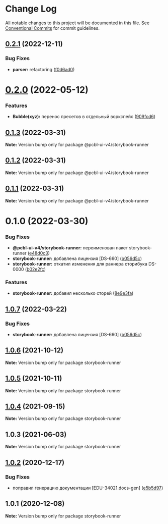 # Change Log

All notable changes to this project will be documented in this file.
See [Conventional Commits](https://conventionalcommits.org) for commit guidelines.

## [0.2.1](https://bitbucket.pcbltools.ru:7999/edupower/uikit4/compare/@pcbl-ui-v4/storybook-runner@0.2.0...@pcbl-ui-v4/storybook-runner@0.2.1) (2022-12-11)


### Bug Fixes

* **parser:** refactoring ([f0d6ad0](https://bitbucket.pcbltools.ru:7999/edupower/uikit4/commits/f0d6ad0e3a51c7279fb7aa147bceb0fc1b595e2c))





# [0.2.0](https://bitbucket.pcbltools.ru:7999/edupower/uikit4/compare/@pcbl-ui-v4/storybook-runner@0.1.3...@pcbl-ui-v4/storybook-runner@0.2.0) (2022-05-12)


### Features

* **Bubble(xyz):** перенос пресетов в отдельный воркспейс ([909fcd6](https://bitbucket.pcbltools.ru:7999/edupower/uikit4/commits/909fcd600e889ff880f955798793a1d52d7765dd))





## [0.1.3](https://bitbucket.pcbltools.ru:7999/edupower/uikit4/compare/@pcbl-ui-v4/storybook-runner@0.1.0...@pcbl-ui-v4/storybook-runner@0.1.3) (2022-03-31)

**Note:** Version bump only for package @pcbl-ui-v4/storybook-runner





## [0.1.2](https://bitbucket.pcbltools.ru:7999/edupower/uikit4/compare/@pcbl-ui-v4/storybook-runner@0.1.0...@pcbl-ui-v4/storybook-runner@0.1.2) (2022-03-31)

**Note:** Version bump only for package @pcbl-ui-v4/storybook-runner





## [0.1.1](https://bitbucket.pcbltools.ru:7999/edupower/uikit4/compare/@pcbl-ui-v4/storybook-runner@0.1.0...@pcbl-ui-v4/storybook-runner@0.1.1) (2022-03-31)

**Note:** Version bump only for package @pcbl-ui-v4/storybook-runner





# 0.1.0 (2022-03-30)


### Bug Fixes

* **@pcbl-ui-v4/storybook-runner:** переименован пакет storybook-runner ([e48d0c3](https://bitbucket.pcbltools.ru:7999/edupower/uikit4/commits/e48d0c3b0439b9a958c559dc935d1b4665e595e0))
* **storybook-runner:** добавлена лицензия [DS-660] ([b056d5c](https://bitbucket.pcbltools.ru:7999/edupower/uikit4/commits/b056d5cef0b4a0f607692ff61c9feaaec1b8c2e2))
* **storybook-runner:** откатил изменения для раннера сторибука DS-0000 ([b02e2fc](https://bitbucket.pcbltools.ru:7999/edupower/uikit4/commits/b02e2fca4e2763caf2dd9ab11746234ea95a730a))


### Features

* **storybook-runner:** добавил несколько сторей ([8e9e3fa](https://bitbucket.pcbltools.ru:7999/edupower/uikit4/commits/8e9e3facdd363b73a2e0fe6531a5a02d528cb23b))





## [1.0.7](https://bitbucket.pcbltools.ru:7999/edupower/uikit4/compare/storybook-runner@1.0.6...storybook-runner@1.0.7) (2022-03-22)


### Bug Fixes

* **storybook-runner:** добавлена лицензия [DS-660] ([b056d5c](https://bitbucket.pcbltools.ru:7999/edupower/uikit4/commits/b056d5cef0b4a0f607692ff61c9feaaec1b8c2e2))





## [1.0.6](https://bitbucket.pcbltools.ru:7999/edupower/uikit4/compare/storybook-runner@1.0.5...storybook-runner@1.0.6) (2021-10-12)

**Note:** Version bump only for package storybook-runner





## [1.0.5](https://bitbucket.pcbltools.ru:7999/edupower/uikit4/compare/storybook-runner@1.0.4...storybook-runner@1.0.5) (2021-10-11)

**Note:** Version bump only for package storybook-runner





## [1.0.4](http://bitbucket.pcbltools.ru:7999/edupower/uikit4/compare/storybook-runner@1.0.3...storybook-runner@1.0.4) (2021-09-15)

**Note:** Version bump only for package storybook-runner





## 1.0.3 (2021-06-03)

**Note:** Version bump only for package storybook-runner





## [1.0.2](http://bitbucket.pcbltools.ru:7999/edupower/uikit/compare/storybook-runner@1.0.1...storybook-runner@1.0.2) (2020-12-17)


### Bug Fixes

* поправил генерацию документации [EDU-34021.docs-gen] ([e5b5d97](http://bitbucket.pcbltools.ru:7999/edupower/uikit/commits/e5b5d970026548dc947519f9782d41f805602513))





## 1.0.1 (2020-12-08)

**Note:** Version bump only for package storybook-runner
